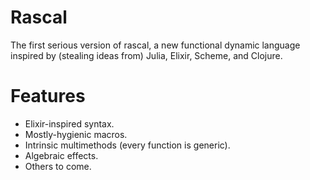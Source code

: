 # Rascal
The first serious version of rascal, a new functional dynamic language inspired by (stealing ideas from) Julia, Elixir, Scheme, and Clojure.

# Features
* Elixir-inspired syntax.
* Mostly-hygienic macros.
* Intrinsic multimethods (every function is generic).
* Algebraic effects.
* Others to come.
